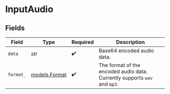 # InputAudio


## Fields

| Field                                                                     | Type                                                                      | Required                                                                  | Description                                                               |
| ------------------------------------------------------------------------- | ------------------------------------------------------------------------- | ------------------------------------------------------------------------- | ------------------------------------------------------------------------- |
| `data`                                                                    | *str*                                                                     | :heavy_check_mark:                                                        | Base64 encoded audio data.                                                |
| `format_`                                                                 | [models.Format](../models/format_.md)                                     | :heavy_check_mark:                                                        | The format of the encoded audio data. Currently supports `wav` and `mp3`. |
